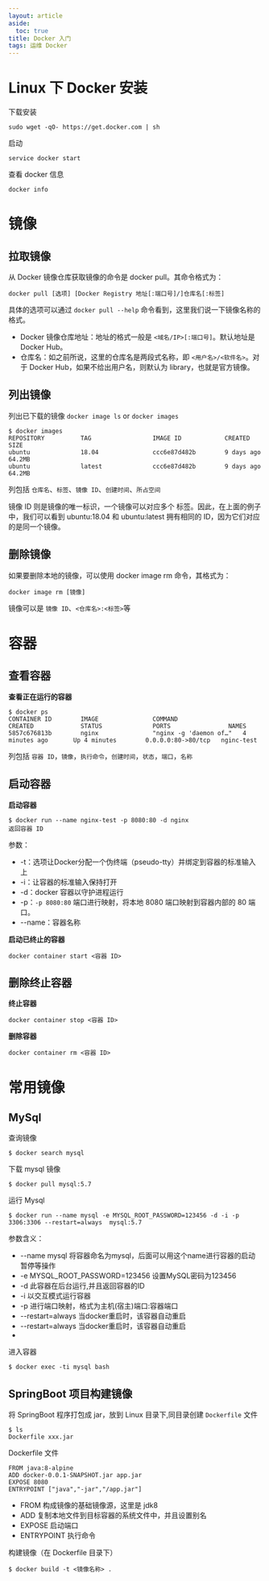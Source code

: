 ```yaml
---
layout: article
aside:
  toc: true
title: Docker 入门
tags: 运维 Docker
---
```



# Linux 下 Docker 安装

下载安装
```
sudo wget -qO- https://get.docker.com | sh
```
启动
```
service docker start
```
查看 docker 信息
```
docker info
```
# 镜像

## 拉取镜像


从 Docker 镜像仓库获取镜像的命令是 docker pull。其命令格式为：

```
docker pull [选项] [Docker Registry 地址[:端口号]/]仓库名[:标签]
```

具体的选项可以通过 `docker pull --help` 命令看到，这里我们说一下镜像名称的格式。
- Docker 镜像仓库地址：地址的格式一般是 `<域名/IP>[:端口号]`。默认地址是 Docker Hub。
- 仓库名：如之前所说，这里的仓库名是两段式名称，即 `<用户名>/<软件名>`。对于 Docker Hub，如果不给出用户名，则默认为 library，也就是官方镜像。

## 列出镜像

列出已下载的镜像 `docker image ls` or `docker images`
```
$ docker images
REPOSITORY          TAG                 IMAGE ID            CREATED             SIZE
ubuntu              18.04               ccc6e87d482b        9 days ago          64.2MB
ubuntu              latest              ccc6e87d482b        9 days ago          64.2MB
```
列包括 `仓库名`、`标签`、`镜像 ID`、`创建时间`、`所占空间`

镜像 ID 则是镜像的唯一标识，一个镜像可以对应多个 标签。因此，在上面的例子中，我们可以看到 ubuntu:18.04 和 ubuntu:latest 拥有相同的 ID，因为它们对应的是同一个镜像。

## 删除镜像

如果要删除本地的镜像，可以使用 docker image rm 命令，其格式为：
```
docker image rm [镜像]
```

镜像可以是 `镜像 ID`、`<仓库名>:<标签>`等


# 容器

## 查看容器

**查看正在运行的容器**

```
$ docker ps
CONTAINER ID        IMAGE               COMMAND                  CREATED             STATUS              PORTS                NAMES
5857c676813b        nginx               "nginx -g 'daemon of…"   4 minutes ago       Up 4 minutes        0.0.0.0:80->80/tcp   nginc-test
```
列包括 `容器 ID`，`镜像`，`执行命令`，`创建时间`，`状态`，`端口`，`名称`

## 启动容器

**启动容器**

```
$ docker run --name nginx-test -p 8080:80 -d nginx
返回容器 ID
```

参数：
- -t：选项让Docker分配一个伪终端（pseudo-tty）并绑定到容器的标准输入上
- -i：让容器的标准输入保持打开
- -d：docker 容器以守护进程运行
- -p：`-p 8080:80` 端口进行映射，将本地 8080 端口映射到容器内部的 80 端口。
- --name：容器名称

**启动已终止的容器**

```
docker container start <容器 ID>
```

## 删除终止容器

**终止容器**
```
docker container stop <容器 ID>
```

**删除容器**
```
docker container rm <容器 ID>
```
# 常用镜像

## MySql

查询镜像
```
$ docker search mysql
```
下载 mysql 镜像
```
$ docker pull mysql:5.7
```
运行 Mysql
```
$ docker run --name mysql -e MYSQL_ROOT_PASSWORD=123456 -d -i -p 3306:3306 --restart=always  mysql:5.7
```
参数含义： 
- --name mysql 将容器命名为mysql，后面可以用这个name进行容器的启动暂停等操作
- -e MYSQL_ROOT_PASSWORD=123456 设置MySQL密码为123456
- -d 此容器在后台运行,并且返回容器的ID
- -i 以交互模式运行容器
- -p 进行端口映射，格式为主机(宿主)端口:容器端口
- --restart=always 当docker重启时，该容器自动重启
- --restart=always 当docker重启时，该容器自动重启
- 
进入容器
```
$ docker exec -ti mysql bash
```

## SpringBoot 项目构建镜像

将 SpringBoot 程序打包成 jar，放到 Linux 目录下,同目录创建 `Dockerfile` 文件
```
$ ls
Dockerfile xxx.jar
```

Dockerfile 文件
```
FROM java:8-alpine
ADD docker-0.0.1-SNAPSHOT.jar app.jar
EXPOSE 8080
ENTRYPOINT ["java","-jar","/app.jar"]
```
- FROM 构成镜像的基础镜像源，这里是 jdk8
- ADD 复制本地文件到目标容器的系统文件中，并且设置别名
- EXPOSE 启动端口
- ENTRYPOINT 执行命令

构建镜像（在 Dockerfile 目录下）
```
$ docker build -t <镜像名称> .
```